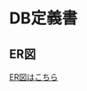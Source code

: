 # DB定義書
## ER図
[ER図はこちら]( https://github.com/Aso2001368/2021sys-design/blob/main/md/ER%E5%9B%B3/%E3%82%B5%E3%83%B3%E3%83%97%E3%83%AB%E3%82%B5%E3%82%A4%E3%83%88.md "ER図はこちら" )
